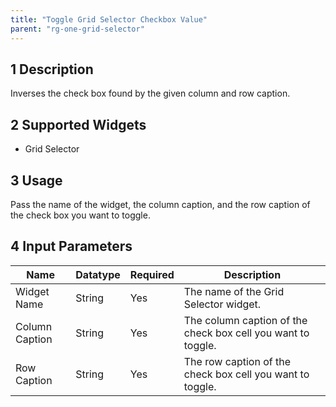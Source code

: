 ```yaml
---
title: "Toggle Grid Selector Checkbox Value"
parent: "rg-one-grid-selector"
---
```


## 1 Description

Inverses the check box found by the given column and row caption.

## 2 Supported Widgets

* Grid Selector

## 3 Usage

Pass the name of the widget, the column caption, and the row caption of the check box you want to toggle.

## 4 Input Parameters

Name | Datatype | Required | Description
---- | -------- | -------- | ---------------
Widget Name | String | Yes | The name of the Grid Selector widget.
Column Caption | String | Yes | The column caption of the check box cell you want to toggle.
Row Caption | String | Yes | The row caption of the check box cell you want to toggle.
